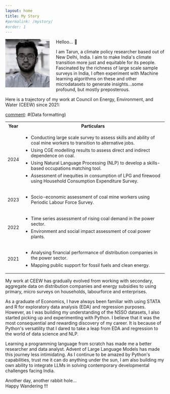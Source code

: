 ```yaml
---
layout: home
title: My Story
#permalink: /mystory/
#order: 1
---
```

<img style="float: left; margin-right: 20px; width: 140px;" src = '/assets/profile_image.png'> Helloo... 👋

I am Tarun, a climate policy researcher based out of New Delhi, India. I aim to make India's climate transition more just and equitable for its people. Fascinated by the richness of large scale sample surveys in India, I often experiment with Machine learning algorithms on these and other microdatasets to generate insights...some profound, but mostly preposterous.

Here is a trajectory of my work at Council on Energy, Environment, and Water (CEEW) since 2021: 
<br>


[comment]: #(Table) 

[comment]: #(Data formatting)
<style>
  ul.custom-spacing li {
    margin-bottom: 6px;
  }
</style>

[comment]: #(Body)
<table> 
    <tr>
        <th> Year </th>
        <th> Particulars </th>
    </tr>
    <tr>
        <td> 2024 </td>
        <td> 
            <ul class ="custom-spacing">
                <li>Conducting large scale survey to assess skills and ability of coal mine workers to transition to alternative jobs.</li>
                <li>Using CGE modelling results to assess direct and indirect dependence on coal.</li>
                <li>Using Natural Language Processing (NLP) to develop a skills-based occupations matching tool.</li>
                <li>Assessment of inequities in consumption of LPG and firewood using Household Consumption Expenditure Survey.</li>
            </ul>
        </td>
    </tr>
    <tr>
        <td> 2023 </td>
        <td> 
            <ul class ="custom-spacing">
                <li>Socio-economic assessment of coal mine workers using Periodic Labour Force Survey.</li>
            </ul>
        </td>
    </tr>
    <tr>
        <td> 2022 </td>
        <td> 
            <ul class ="custom-spacing">
                <li>Time series assessment of rising coal demand in the power sector.</li>
                <li>Environment and social impact assessment of coal power plants.</li>
            </ul>
        </td>
    </tr>
    <tr>
        <td> 2021 </td>
        <td> 
            <ul class ="custom-spacing">
                <li>Analysing financial performance of distribution companies in the power sector.</li>
                <li>Mapping public support for fossil fuels and clean energy.</li>
            </ul>
        </td>
    </tr>
</table>

My work at CEEW has gradually evolved from working with secondary, aggregate data on distribution companies and energy subsidies to using primary, micro surveys on households, labourforce and enterprises. 

As a graduate of Economics, I have always been familiar with using STATA and R for exploratory data analysis (EDA) and regression purposes. However, as I was building my understanding of the NSSO datasets, I also started picking up and experimenting with Python. I believe that it was the most consequential and rewarding discovery of my career. It is because of Python's versatility that I dared to take a leap from EDA and regression to the world of data science and NLP.  

Learning a programming language from scratch has made me a better researcher and data analyst. Advent of Large Language Models has made this journey less intimidating. As I continue to be amazed by Python's capabilities, trust me it can do anything under the sun, I am also building my own ability to integrate LLMs in solving contemporary developmental challenges facing India.

Another day, another rabbit hole...
<br>Happy Wandering !!!